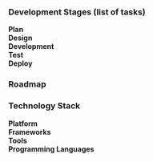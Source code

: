 ### Development Stages (list of tasks)
**Plan**<br/>
**Design**<br/>
**Development**<br/>
**Test**<br/>
**Deploy**<br/>
 
### Roadmap
 
### Technology Stack
**Platform**<br/>
**Frameworks**<br/>
**Tools**<br/>
**Programming Languages**<br/>
